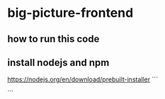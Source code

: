 # big-picture-frontend

## how to run this code


## install nodejs and npm

https://nodejs.org/en/download/prebuilt-installer
´´´

´´´

## 
